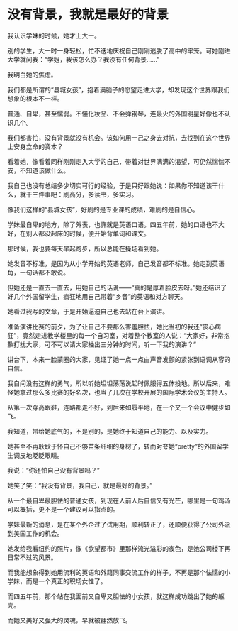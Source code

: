 # 没有背景，我就是最好的背景

我认识学妹的时候，她才上大一。 

别的学生，大一时一身轻松，忙不迭地庆祝自己刚刚逃脱了高中的牢笼。可她刚进大学就问我：“学姐，我该怎么办？我没有任何背景……” 

我明白她的焦虑。 

我们都是所谓的“县城女孩”，抱着满脑子的愿望走进大学，却发现这个世界跟我们想象的根本不一样。 

普通、自卑，甚至懦弱。不懂化妆品、不会弹钢琴，连最火的外国明星好像也不认识几个。 

我们都害怕，没有背景就没有机会。该如何用一己之身去对抗，去找到在这个世界上安身立命的资本？ 

看着她，像看着同样刚刚走入大学的自己，带着对世界满满的渴望，可仍然惴惴不安，不知道该做什么。 

我自己也没有总结多少切实可行的经验，于是只好跟她说：如果你不知道该干什么，就干三件事吧：刷高分，多读书，多实习。 

像我们这样的“县城女孩”，好刷的是专业课的成绩，难刷的是自信心。 

学妹最自卑的地方，除了外表，也許就是英语口语。四五年前，她的口语也不大好，在别人都没起床的时候，便开始背单词和课文。 

那时候，我也要每天早起跑步，所以总能在操场看到她。 

她发音不标准，是因为从小学开始的英语老师，自己发音都不标准。她走到英语角，一句话都不敢说。 

但她还是一直去一直去，用她自己的话说——“真的是厚着脸皮去呀。”她还结识了好几个外国留学生，疯狂地用自己带着“乡音”的英语和对方聊天。 

她看过我写的文章，于是开始逼迫自己也去站在台上演讲。 

准备演讲比赛的前夕，为了让自己不要那么害羞胆怯，她比当初的我还“丧心病狂”，竟然走进教学楼里的每一个自习室，对着整个教室的人说：“大家好，非常抱歉打扰大家，可不可以请大家抽出三分钟的时间，听一下我的演讲？” 

讲台下，本来一脸蒙圈的大家，见证了她一点一点由声音发颤的紧张到语调从容的自信。 

我自问没有这样的勇气，所以听她坦坦荡荡说起时佩服得五体投地。所以后来，难怪她拿过那么多比赛的好名次，也当了几次在学校开展的国际学术会议的主持人。 

从第一次穿高跟鞋，连路都走不好，到后来如履平地，在一个又一个会议中健步如飞。 

我知道，带给她底气的，不是别的，是她终于知道自己的能力、以及实力。 

她甚至不再耿耿于怀自己不够苗条纤细的身材了，转而对夸她“pretty”的外国留学生调皮地眨眨眼睛。 

我说：“你还怕自己没有背景吗？” 

她笑了笑：“我没有背景，我自己，就是最好的背景。” 

从一个最自卑最胆怯的普通女孩，到现在人前人后自信又有光芒，哪里是一句鸡汤可以概括，更不是一个建议可以指点的。 

学妹最新的消息，是在某个外企过了试用期，顺利转正了，还顺便获得了公司外派到美国工作的机会。 

她发给我看纽约的照片，像《欲望都市》里那样流光溢彩的夜色，是她公司楼下再日常不过的风景。 

而我能想象得到她用流利的英语和外籍同事交流工作的样子，不再是那个怯懦的小学妹，而是一个真正的职场女性了。 

而四五年前，那个站在我面前又自卑又胆怯的小女孩，就这样成功跳出了她的躯壳。 

而她又美好又强大的灵魂，早就被翩然放飞。